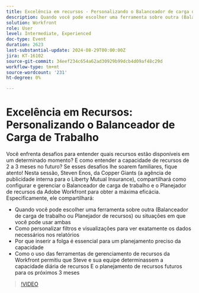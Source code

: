 ```yaml
---
title: Excelência em recursos - Personalizando o Balanceador de carga de trabalho
description: Quando você pode escolher uma ferramenta sobre outra (Balanceador de carga de trabalho ou Planejador de recursos) ou situações em que pode usar Como personalizar filtros e visualizações para ver exatamente os dados necessários nos relatórios Por que inserir a folga é essencial para o planejamento preciso da capacidade Como usar as ferramentas de gerenciamento de recursos da Workfront permitiu que Steve e sua equipe determinassem a capacidade diária de recursos E o planejamento de recursos futuros para os próximos 3 meses
solution: Workfront
role: User
level: Intermediate, Experienced
doc-type: Event
duration: 2623
last-substantial-update: 2024-08-29T00:00:00Z
jira: KT-16102
source-git-commit: 34eef234c654a62ad30929b99dcb4d09af48c29d
workflow-type: tm+mt
source-wordcount: '231'
ht-degree: 0%

---
```



# Excelência em Recursos: Personalizando o Balanceador de Carga de Trabalho

Você enfrenta desafios para entender quais recursos estão disponíveis em um determinado momento? E como entender a capacidade de recursos de 2 a 3 meses no futuro? Se esses desafios lhe soarem familiares, fique atento! Nesta sessão, Steven Enos, da Copper Giants (a agência de publicidade interna para o Liberty Mutual Insurance), compartilhará como configurar e gerenciar o Balanceador de carga de trabalho e o Planejador de recursos da Adobe Workfront para obter a máxima eficácia. Especificamente, ele compartilhará:

* Quando você pode escolher uma ferramenta sobre outra (Balanceador de carga de trabalho ou Planejador de recursos) ou situações em que você pode usar ambas
* Como personalizar filtros e visualizações para ver exatamente os dados necessários nos relatórios
* Por que inserir a folga é essencial para um planejamento preciso da capacidade
* Como o uso das ferramentas de gerenciamento de recursos da Workfront permitiu que Steve e sua equipe determinassem a capacidade diária de recursos E o planejamento de recursos futuros para os próximos 3 meses

>[!VIDEO](https://video.tv.adobe.com/v/3433217/?learn=on)
